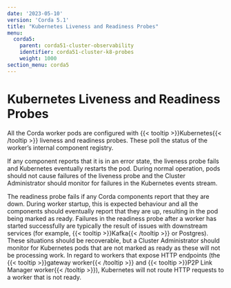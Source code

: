 ```yaml
---
date: '2023-05-10'
version: 'Corda 5.1'
title: "Kubernetes Liveness and Readiness Probes"
menu:
  corda5:
    parent: corda51-cluster-observability
    identifier: corda51-cluster-k8-probes
    weight: 1000
section_menu: corda5
---
```

# Kubernetes Liveness and Readiness Probes
All the Corda worker pods are configured with {{< tooltip >}}Kubernetes{{< /tooltip >}} liveness and readiness probes.
These poll the status of the worker’s internal component registry.

If any component reports that it is in an error state, the liveness probe fails and Kubernetes eventually restarts the pod.
During normal operation, pods should not cause failures of the liveness probe and the Cluster Administrator should monitor for failures in the Kubernetes events stream.

The readiness probe fails if any Corda components report that they are down.
During worker startup, this is expected behaviour and all the components should eventually report
that they are up, resulting in the pod being marked as ready. Failures in the readiness probe after a worker
has started successfully are typically the result of issues with downstream services (for example, {{< tooltip >}}Kafka{{< /tooltip >}} or Postgres).
These situations should be recoverable, but a Cluster Administrator should monitor for Kubernetes pods that are not marked as ready as these will not be processing work. 
In regard to workers that expose HTTP endpoints (the {{< tooltip >}}gateway worker{{< /tooltip >}} and {{< tooltip >}}P2P Link Manager worker{{< /tooltip >}}),
Kubernetes will not route HTTP requests to a worker that is not ready.
